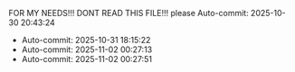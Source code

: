 FOR MY NEEDS!!! DONT READ THIS FILE!!! please
Auto-commit: 2025-10-30 20:43:24
- Auto-commit: 2025-10-31 18:15:22
- Auto-commit: 2025-11-02 00:27:13
- Auto-commit: 2025-11-02 00:27:51
